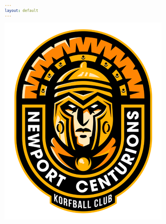 ```yaml
---
layout: default
---
```


<img src="images/newport-centurions-korfball-club.png" alt="Newport Centurions Korfball Club" class="logo">

<div class="social-links">
    <a href="https://facebook.com/NewportCenturionsKorfball" target="_blank">
        <i class="fab fa-facebook"></i>
    </a>
    <a href="https://twitter.com/NewportKorfball" target="_blank">
        <i class="fab fa-twitter"></i>
    </a>
    <a href="https://instagram.com/newportcenturionskorfball" target="_blank">
        <i class="fab fa-instagram"></i>
    </a>
</div>

<link rel="stylesheet" id="fontawesome" href="https://cdnjs.cloudflare.com/ajax/libs/font-awesome/6.6.0/css/all.min.css" integrity="sha512-Kc323vGBEqzTmouAECnVceyQqyqdsSiqLQISBL29aUW4U/M7pSPA/gEUZQqv1cwx4OnYxTxve5UMg5GT6L4JJg==" crossorigin="anonymous" referrerpolicy="no-referrer" />
<script src="https://cdnjs.cloudflare.com/ajax/libs/font-awesome/6.7.2/js/all.min.js" integrity="sha512-b+nQTCdtTBIRIbraqNEwsjB6UvL3UEMkXnhzd8awtCYh0Kcsjl9uEgwVFVbhoj3uu1DO1ZMacNvLoyJJiNfcvg==" crossorigin="anonymous" referrerpolicy="no-referrer"></script>